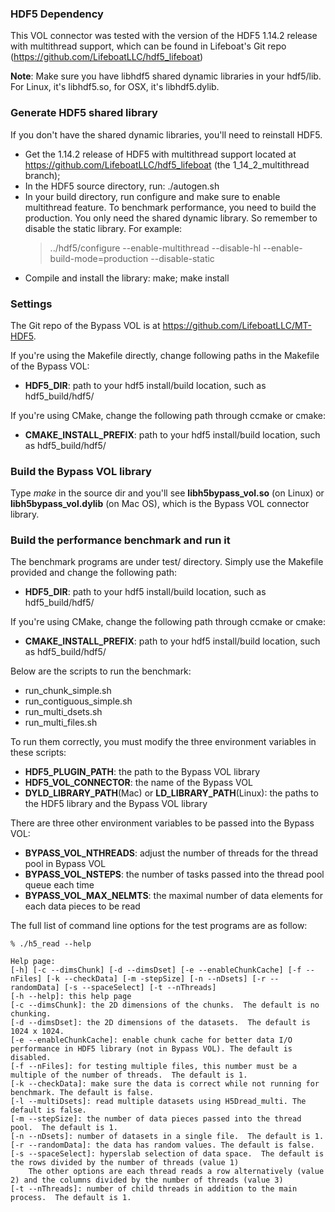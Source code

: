 ### HDF5 Dependency
This VOL connector was tested with the version of the HDF5 1.14.2 release with multithread support, which can be found in Lifeboat's Git repo (https://github.com/LifeboatLLC/hdf5_lifeboat)

**Note**: Make sure you have libhdf5 shared dynamic libraries in your hdf5/lib. For Linux, it's libhdf5.so, for OSX, it's libhdf5.dylib.

### Generate HDF5 shared library
If you don't have the shared dynamic libraries, you'll need to reinstall HDF5.

- Get the 1.14.2 release of HDF5 with multithread support located at https://github.com/LifeboatLLC/hdf5_lifeboat (the 1_14_2_multithread branch);
- In the HDF5 source directory, run: ./autogen.sh
- In your build directory, run configure and make sure to enable multithread feature.  To benchmark performance, you need to build the production.  You only need the shared dynamic library.  So remember to disable the static library.  For example:
    >    ../hdf5/configure --enable-multithread --disable-hl --enable-build-mode=production --disable-static
- Compile and install the library: make; make install

### Settings
The Git repo of the Bypass VOL is at https://github.com/LifeboatLLC/MT-HDF5.

If you're using the Makefile directly, change following paths in the Makefile of the Bypass VOL:

- **HDF5_DIR**: path to your hdf5 install/build location, such as hdf5_build/hdf5/

If you're using CMake, change the following path through ccmake or cmake:

- **CMAKE_INSTALL_PREFIX**: path to your hdf5 install/build location, such as hdf5_build/hdf5/

### Build the Bypass VOL library
Type *make* in the source dir and you'll see **libh5bypass_vol.so** (on Linux) or **libh5bypass_vol.dylib** (on Mac OS), which is the Bypass VOL connector library.

### Build the performance benchmark and run it
The benchmark programs are under test/ directory.  Simply use the Makefile provided and change the following path:

- **HDF5_DIR**: path to your hdf5 install/build location, such as hdf5_build/hdf5/

If you're using CMake, change the following path through ccmake or cmake:

- **CMAKE_INSTALL_PREFIX**: path to your hdf5 install/build location, such as hdf5_build/hdf5/

Below are the scripts to run the benchmark:

- run_chunk_simple.sh
- run_contiguous_simple.sh
- run_multi_dsets.sh
- run_multi_files.sh

To run them correctly, you must modify the three environment variables in these scripts:

- **HDF5_PLUGIN_PATH**: the path to the Bypass VOL library
- **HDF5_VOL_CONNECTOR**: the name of the Bypass VOL
- **DYLD_LIBRARY_PATH**(Mac) or **LD_LIBRARY_PATH**(Linux): the paths to the HDF5 library and the Bypass VOL library

There are three other environment variables to be passed into the Bypass VOL:

- **BYPASS_VOL_NTHREADS**:   adjust the number of threads for the thread pool in Bypass VOL
- **BYPASS_VOL_NSTEPS**:     the number of tasks passed into the thread pool queue each time
- **BYPASS_VOL_MAX_NELMTS**: the maximal number of data elements for each data pieces to be read

The full list of command line options for the test programs are as follow:
>
    % ./h5_read --help     

    Help page:
	[-h] [-c --dimsChunk] [-d --dimsDset] [-e --enableChunkCache] [-f --nFiles] [-k --checkData] [-m -stepSize] [-n --nDsets] [-r --randomData] [-s --spaceSelect] [-t --nThreads]
	[-h --help]: this help page
	[-c --dimsChunk]: the 2D dimensions of the chunks.  The default is no chunking.
	[-d --dimsDset]: the 2D dimensions of the datasets.  The default is 1024 x 1024.
	[-e --enableChunkCache]: enable chunk cache for better data I/O performance in HDF5 library (not in Bypass VOL). The default is disabled.
	[-f --nFiles]: for testing multiple files, this number must be a multiple of the number of threads.  The default is 1.
	[-k --checkData]: make sure the data is correct while not running for benchmark. The default is false.
	[-l --multiDsets]: read multiple datasets using H5Dread_multi. The default is false.
	[-m --stepSize]: the number of data pieces passed into the thread pool.  The default is 1.
	[-n --nDsets]: number of datasets in a single file.  The default is 1.
	[-r --randomData]: the data has random values. The default is false.
	[-s --spaceSelect]: hyperslab selection of data space.  The default is the rows divided by the number of threads (value 1)
		The other options are each thread reads a row alternatively (value 2) and the columns divided by the number of threads (value 3)
	[-t --nThreads]: number of child threads in addition to the main process.  The default is 1.
